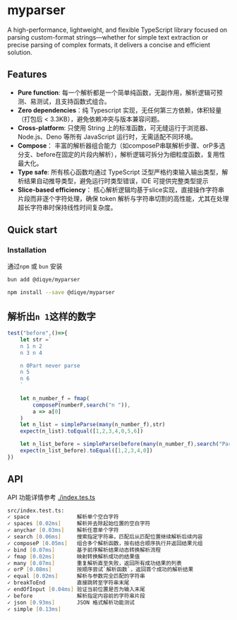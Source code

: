 # myparser
A high-performance, lightweight, and flexible TypeScript library focused on parsing custom-format strings—whether for simple text extraction or precise parsing of complex formats, it delivers a concise and efficient solution.

## Features

- **Pure function**: 每一个解析都是一个简单纯函数，无副作用，解析逻辑可预测、易测试，且支持函数式组合。
- **Zero dependencies**：纯 Typescript 实现，无任何第三方依赖，体积轻量（打包后 < 3.3KB），避免依赖冲突与版本兼容问题。
- **Cross-platform**: 只使用 String 上的标准函数，可无缝运行于浏览器、Node.js、Deno 等所有 JavaScript 运行时，无需适配不同环境。
- **Compose**： 丰富的解析器组合能力（如composeP串联解析步骤、orP多选分支、before在固定的片段内解析），解析逻辑可拆分为细粒度函数，复用性最大化。
- **Type safe**: 所有核心函数均通过 TypeScript 泛型严格约束输入输出类型，解析结果自动推导类型，避免运行时类型错误，IDE 可提供完整类型提示
- **Slice-based efficiency**： 核心解析逻辑均基于slice实现，直接操作字符串片段而非逐个字符处理，确保 token 解析与字符串切割的高性能，尤其在处理超长字符串时保持线性时间复杂度。

## Quick start

### Installation

通过`npm` 或 `bun` 安装
```zsh
bun add @diqye/myparser
```

```zsh
npm install --save @diqye/myparser
```

## 解析出`n 1`这样的数字
```typescript
test("before",()=>{
    let str =`
    n 1 n 2 
    n 3 n 4

    n 0Part never parse
    n 5
    n 6
    `
    
    let n_number_f = fmap(
        composeP(numberF,search("n ")),
        a => a[0]
    )
    let n_list = simpleParse(many(n_number_f),str)
    expect(n_list).toEqual([1,2,3,4,0,5,6])

    let n_list_before = simpleParse(before(many(n_number_f),search("Part never parse")),str)
    expect(n_list_before).toEqual([1,2,3,4,0])
})
```

## API
API 功能详情参考 [./index.tes.ts](src/index.test.ts)

```zsh
src/index.test.ts:
✓ space               解析单个空白字符
✓ spaces [0.02ms]     解析并去除起始位置的空白字符
✓ anychar [0.03ms]    解析任意单个字符
✓ search [0.06ms]     搜索指定字符串，匹配后从匹配位置继续解析后续内容
✓ composeP [0.05ms]   组合多个解析函数，按右结合顺序执行并返回结果元组
✓ bind [0.07ms]       基于前序解析结果动态转换解析流程
✓ fmap [0.02ms]       映射转换解析成功的结果值
✓ many [0.07ms]       重复解析直至失败，返回所有成功结果的列表
✓ orP [0.08ms]        按顺序尝试`解析函数`，返回首个成功的解析结果
✓ equal [0.02ms]      解析与参数完全匹配的字符串
✓ breakToEnd          直接跳转至字符串末尾
✓ endOfInput [0.04ms] 验证当前位置是否为输入末尾
✓ before              解析指定内容前的字符串片段
✓ json [0.93ms]       JSON 格式解析功能测试
✓ simple [0.13ms]     
```
